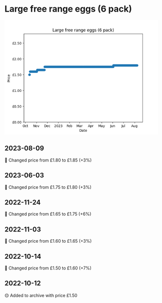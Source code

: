 # Large free range eggs (6 pack)
![](charts/product-57293011.png)
## 2023-08-09
🔴 Changed price from £1.80 to £1.85 (+3%)
## 2023-06-03
🔴 Changed price from £1.75 to £1.80 (+3%)
## 2022-11-24
🔴 Changed price from £1.65 to £1.75 (+6%)
## 2022-11-03
🔴 Changed price from £1.60 to £1.65 (+3%)
## 2022-10-14
🔴 Changed price from £1.50 to £1.60 (+7%)
## 2022-10-12
🟡 Added to archive with price £1.50